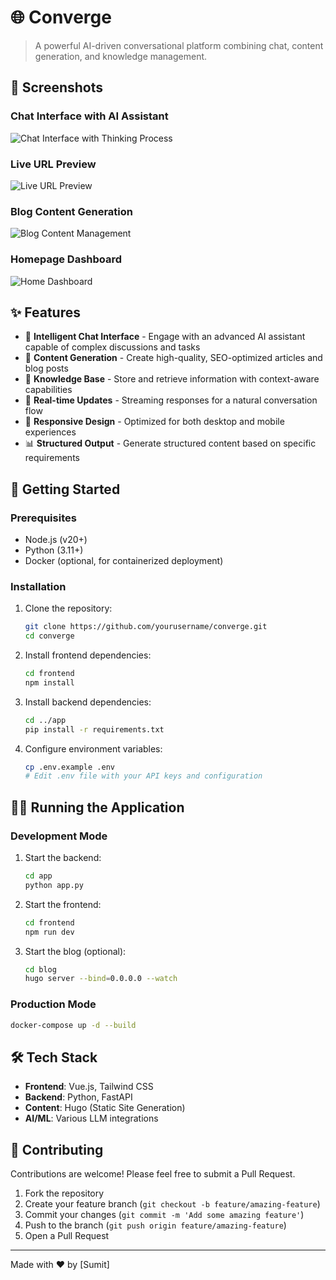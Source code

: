 # 🌐 Converge

> A powerful AI-driven conversational platform combining chat, content generation, and knowledge management.

## 📸 Screenshots

### Chat Interface with AI Assistant

![Chat Interface with Thinking Process](./images/thinking.png)

### Live URL Preview

![Live URL Preview](./images/live_url.png)

### Blog Content Generation

![Blog Content Management](./images/blog.png)

### Homepage Dashboard

![Home Dashboard](./images/home.png)

## ✨ Features

- 🤖 **Intelligent Chat Interface** - Engage with an advanced AI assistant capable of complex discussions and tasks
- 📝 **Content Generation** - Create high-quality, SEO-optimized articles and blog posts
- 🧠 **Knowledge Base** - Store and retrieve information with context-aware capabilities
- 🔄 **Real-time Updates** - Streaming responses for a natural conversation flow
- 📱 **Responsive Design** - Optimized for both desktop and mobile experiences
- 📊 **Structured Output** - Generate structured content based on specific requirements

## 🚀 Getting Started

### Prerequisites

- Node.js (v20+)
- Python (3.11+)
- Docker (optional, for containerized deployment)

### Installation

1. Clone the repository:

   ```bash
   git clone https://github.com/yourusername/converge.git
   cd converge
   ```

2. Install frontend dependencies:

   ```bash
   cd frontend
   npm install
   ```

3. Install backend dependencies:

   ```bash
   cd ../app
   pip install -r requirements.txt
   ```

4. Configure environment variables:
   ```bash
   cp .env.example .env
   # Edit .env file with your API keys and configuration
   ```

## 🏃‍♂️ Running the Application

### Development Mode

1. Start the backend:

   ```bash
   cd app
   python app.py
   ```

2. Start the frontend:

   ```bash
   cd frontend
   npm run dev
   ```

3. Start the blog (optional):
   ```bash
   cd blog
   hugo server --bind=0.0.0.0 --watch
   ```

### Production Mode

```bash
docker-compose up -d --build
```

## 🛠️ Tech Stack

- **Frontend**: Vue.js, Tailwind CSS
- **Backend**: Python, FastAPI
- **Content**: Hugo (Static Site Generation)
- **AI/ML**: Various LLM integrations

## 🤝 Contributing

Contributions are welcome! Please feel free to submit a Pull Request.

1. Fork the repository
2. Create your feature branch (`git checkout -b feature/amazing-feature`)
3. Commit your changes (`git commit -m 'Add some amazing feature'`)
4. Push to the branch (`git push origin feature/amazing-feature`)
5. Open a Pull Request

---

Made with ❤️ by [Sumit]
